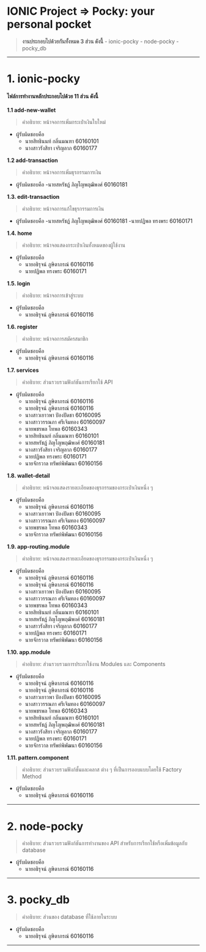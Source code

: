 # IONIC Project => Pocky: your personal pocket

>**งานประกอบไปด้วยกันทั้งหมด 3 ส่วน ดังนี้**
	- ionic-pocky
	- node-pocky
	- pocky_db
------------

# 1. ionic-pocky
#### ไฟล์การทำงานหลักประกอบไปด้วย 11 ส่วน ดังนี้
**1.1 add-new-wallet**
>คำอธิบาย: หน้าจอการเพิ่มกระเป๋าเงินใบใหม่

- ผู้รับผิดชอบคือ
	- นายสิทธินนท์ กลิ่นมณฑา 60160101
	- นางสาวรังสิยา เจริญลาภ 60160177

**1.2 add-transaction**
>คำอธิบาย: หน้าจอการเพิ่มธุรกรรมการเงิน

- ผู้รับผิดชอบคือ
	-นายสหรัชฎ์ ภิญโญพฤฒิพงศ์ 60160181

**1.3. edit-transaction**
>คำอธิบาย: หน้าจอการแก้ไขธุรกรรมการเงิน

- ผู้รับผิดชอบคือ
	-นายสหรัชฎ์ ภิญโญพฤฒิพงศ์ 60160181
	-นายปฏิพล ทรงพระ 60160171

**1.4. home**
>คำอธิบาย: หน้าจอแสดงกระเป๋าเงินทั้งหมดของผู้ใช้งาน

- ผู้รับผิดชอบคือ
	- นายอธิรุจน์ ภูษิตาภรณ์ 60160116
	- นายปฏิพล ทรงพระ 60160171

**1.5. login**
>คำอธิบาย: หน้าจอการเข้าสู่ระบบ

- ผู้รับผิดชอบคือ
	- นายอธิรุจน์ ภูษิตาภรณ์ 60160116

**1.6. register**
>คำอธิบาย: หน้าจอการสมัครสมาชิก

- ผู้รับผิดชอบคือ
	- นายอธิรุจน์ ภูษิตาภรณ์ 60160116

**1.7. services**
>คำอธิบาย: ส่วนรวบรวมฟังก์ชันการเรียกใช้ API

- ผู้รับผิดชอบคือ
	- นายอธิรุจน์ ภูษิตาภรณ์ 60160116
	- นายอธิรุจน์ ภูษิตาภรณ์ 60160116
	- นางสาวเยาวพา ป้องปัดชา 60160095
	- นางสาววรรณภา ศรีเจิมทอง 60160097
	- นายพชรพล โทพล 60160343 
	- นายสิทธินนท์ กลิ่นมณฑา 60160101
	- นายสหรัชฎ์ ภิญโญพฤฒิพงศ์ 60160181
	- นางสาวรังสิยา เจริญลาภ 60160177
	- นายปฏิพล ทรงพระ 60160171
	- นายจักรวาล ทรัพย์พิพัฒนา 60160156

**1.8. wallet-detail**
>คำอธิบาย: หน้าจอแสดงรายละเอียดของธุรกรรมของกระเป๋าเงินหนึ่ง ๆ

- ผู้รับผิดชอบคือ
	- นายอธิรุจน์ ภูษิตาภรณ์ 60160116
	- นางสาวเยาวพา ป้องปัดชา 60160095
	- นางสาววรรณภา ศรีเจิมทอง 60160097
	- นายพชรพล โทพล 60160343 
	- นายจักรวาล ทรัพย์พิพัฒนา 60160156

**1.9. app-routing.module**
>คำอธิบาย: หน้าจอแสดงรายละเอียดของธุรกรรมของกระเป๋าเงินหนึ่ง ๆ

- ผู้รับผิดชอบคือ
	- นายอธิรุจน์ ภูษิตาภรณ์ 60160116
	- นายอธิรุจน์ ภูษิตาภรณ์ 60160116
	- นางสาวเยาวพา ป้องปัดชา 60160095
	- นางสาววรรณภา ศรีเจิมทอง 60160097
	- นายพชรพล โทพล 60160343 
	- นายสิทธินนท์ กลิ่นมณฑา 60160101
	- นายสหรัชฎ์ ภิญโญพฤฒิพงศ์ 60160181
	- นางสาวรังสิยา เจริญลาภ 60160177
	- นายปฏิพล ทรงพระ 60160171
	- นายจักรวาล ทรัพย์พิพัฒนา 60160156

**1.10. app.module**
>คำอธิบาย: ส่วนรวบรวมการประกาใช้งาน Modules และ Components

- ผู้รับผิดชอบคือ
	- นายอธิรุจน์ ภูษิตาภรณ์ 60160116
	- นายอธิรุจน์ ภูษิตาภรณ์ 60160116
	- นางสาวเยาวพา ป้องปัดชา 60160095
	- นางสาววรรณภา ศรีเจิมทอง 60160097
	- นายพชรพล โทพล 60160343 
	- นายสิทธินนท์ กลิ่นมณฑา 60160101
	- นายสหรัชฎ์ ภิญโญพฤฒิพงศ์ 60160181
	- นางสาวรังสิยา เจริญลาภ 60160177
	- นายปฏิพล ทรงพระ 60160171
	- นายจักรวาล ทรัพย์พิพัฒนา 60160156

**1.11. pattern.component**
>คำอธิบาย: ส่วนรวบรวมฟังก์ชั้นและคลาส ต่าง ๆ ที่เป็นการออบแบบโดยใช้ Factory Method

- ผู้รับผิดชอบคือ
	- นายอธิรุจน์ ภูษิตาภรณ์ 60160116
------------

# 2. node-pocky
>คำอธิบาย: ส่วนรวบรวมฟังก์ชันการทำงานของ API สำหรับการเรียกใช้หรือเพิ่มข้อมูลกับ database

- ผู้รับผิดชอบคือ
	- นายอธิรุจน์ ภูษิตาภรณ์ 60160116
------------
# 3. pocky_db
>คำอธิบาย: ส่วนของ database ที่ใช้ภายในระบบ

- ผู้รับผิดชอบคือ
	- นายอธิรุจน์ ภูษิตาภรณ์ 60160116
------------
